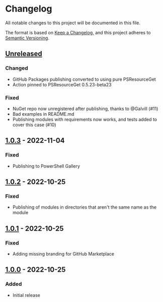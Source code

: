 # Changelog
All notable changes to this project will be documented in this file.

The format is based on [Keep a Changelog](https://keepachangelog.com/en/1.0.0/),
and this project adheres to [Semantic Versioning](https://semver.org/spec/v2.0.0.html).

## [Unreleased]
### Changed
- GitHub Packages publishing converted to using pure PSResourceGet
- Action pinned to PSResourceGet 0.5.23-beta23

### Fixed
- NuGet repo now unregistered after publishing, thanks to @Galvill (#11)
- Bad examples in README.md
- Publishing modules with requirements now works, and tests added to cover this case (#10)

## [1.0.3] - 2022-11-04
### Fixed
- Publishing to PowerShell Gallery

## [1.0.2] - 2022-10-25
### Fixed
- Publishing of modules in directories that aren't the same name as the module

## [1.0.1] - 2022-10-25
### Fixed
- Adding missing branding for GitHub Marketplace

## [1.0.0] - 2022-10-25
### Added
- Initial release

[Unreleased]: https://github.com/natescherer/publish-powershell-action/compare/v1.0.3..HEAD
[1.0.3]: https://github.com/natescherer/publish-powershell-action/compare/v1.0.2..v1.0.3
[1.0.2]: https://github.com/natescherer/publish-powershell-action/compare/v1.0.1..v1.0.2
[1.0.1]: https://github.com/natescherer/publish-powershell-action/compare/v1.0.0..v1.0.1
[1.0.0]: https://github.com/natescherer/publish-powershell-action/tree/v1.0.0